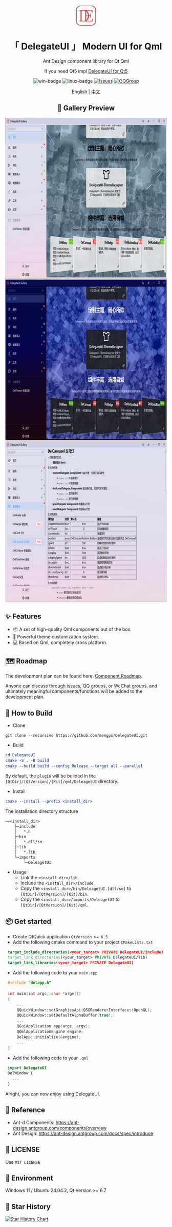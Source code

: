 <div align=center>
<img width=64 src="resources/delegateui_icon.svg">

# 「 DelegateUI 」 Modern UI for Qml 

Ant Design component library for Qt Qml

If you need Qt5 impl [DelegateUI for Qt5](https://github.com/mengps/QmlControls)

</div>

<div align=center>

![win-badge] ![linux-badge] [![Issues][issues-image]][issues-url] [![QQGroup][qqgroup-image]][qqgroup-url]

English | [中文](./README-zh_CN.md)

</div>

[win-badge]: https://img.shields.io/badge/Windows-passing-brightgreen?style=flat-square
[linux-badge]: https://img.shields.io/badge/Linux-passing-brightgreen?style=flat-square

[issues-image]: https://flat.badgen.net/github/label-issues/mengps/DelegateUI/open
[issues-url]: https://github.com/mengps/DelegateUI/issues

[qqgroup-image]: https://img.shields.io/badge/QQGroup-490328047-f74658?style=flat-square
[qqgroup-url]: https://qm.qq.com/q/cMNHn2tWeY

<div align=center>

## 🌈 Gallery Preview

<img width=800 height=500 src="preview/light.png">
<img width=800 height=500 src="preview/dark.png">
<img width=800 height=500 src="preview/doc.png">

</div>

## ✨ Features

- 📦 A set of high-quality Qml components out of the box.
- 🎨 Powerful theme customization system.
- 💻 Based on Qml, completely cross platform.

## 🗺️ Roadmap

The development plan can be found here: [Component Roadmap](https://github.com/mengps/DelegateUI/discussions/5).

Anyone can discuss through issues, QQ groups, or WeChat groups, and ultimately meaningful components/functions will be added to the development plan.

## 🔨 How to Build

- Clone
```auto
git clone --recursive https://github.com/mengps/DelegateUI.git
```
- Build
```cmake
cd DelegateUI
cmake -S . -B build 
cmake --build build --config Release --target all --parallel
```
By default, the `plugin` will be builded in the `[QtDir]/[QtVersion]/[Kit]/qml/DeleagetUI` directory.

- Install
```cmake
cmake --install --prefix <install_dir>
```
The installation directory structure
```auto
──<install_dir>
    ├─include
    │   *.h
    ├─bin
    │   *.dll/so
    ├─lib
    │   *.lib
    └─imports
        └─DeleagetUI
```
- Usage
  - Link the `<install_dir>/lib`.
  - Include the `<install_dir>/include`.
  - Copy the `<install_dir>/bin/DeleagetUI.[dll/so]` to `[QtDir]/[QtVersion]/[Kit]/bin`.
  - Copy the `<install_dir>/imports/DeleagetUI` to `[QtDir]/[QtVersion]/[Kit]/qml`.

## 📦 Get started 

 - Create QtQuick application `QtVersion >= 6.5`
 - Add the following cmake command to your project `CMakeLists.txt`
 ```cmake
  target_include_directories(<your_target> PRIVATE DelegateUI/include)
  target_link_directories(<your_target> PRIVATE DelegateUI/lib)
  target_link_libraries(<your_target> PRIVATE DelegateUI)
 ```
 - Add the following code to your `main.cpp`
 ```cpp
  #include "delapp.h"

  int main(int argc, char *argv[])
  {
      ...
      QQuickWindow::setGraphicsApi(QSGRendererInterface::OpenGL);
      QQuickWindow::setDefaultAlphaBuffer(true);
      ...
      QGuiApplication app(argc, argv);
      QQmlApplicationEngine engine;
      DelApp::initialize(&engine);
      ...
  }
 ```
- Add the following code to your `.qml`
 ```qml
  import DelegateUI
  DelWindow { 
    ...
  }
 ```
 Alright, you can now enjoy using DelegateUI.

## 🚩 Reference

- Ant-d Components: https://ant-design.antgroup.com/components/overview
- Ant Design: https://ant-design.antgroup.com/docs/spec/introduce

## 💓 LICENSE

Use `MIT LICENSE`

## 🌇 Environment

Windows 11 / Ubuntu 24.04.2, Qt Version >= 6.7

## 🎉 Star History

[![Star History Chart](https://api.star-history.com/svg?repos=mengps/DelegateUI&type=Date)](https://star-history.com/#mengps/DelegateUI&Date)